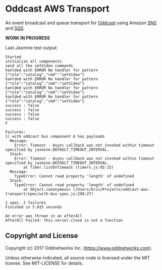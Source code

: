 Oddcast AWS Transport
=====================
An event broadcast and queue transport for [Oddcast](https://gitlab.com/oddnetworks/oddworks/oddcast) using Amazon [SNS](http://aws.amazon.com/documentation/sns/) and [SQS](https://aws.amazon.com/documentation/sqs/).

__WORK IN PROGRESS__

Last Jasmine test output:
```
Started
initialize all components
send all the setVideo commands
hanlded with ERROR No handler for pattern {"role":"catalog","cmd":"setVideo"}
hanlded with ERROR No handler for pattern {"role":"catalog","cmd":"setVideo"}
hanlded with ERROR No handler for pattern {"role":"catalog","cmd":"setVideo"}
hanlded with ERROR No handler for pattern {"role":"catalog","cmd":"setVideo"}
success : false
success : false
success : false
success : false
F

Failures:
1) with oddcast bus component A has payloads
  Message:
    Error: Timeout - Async callback was not invoked within timeout specified by jasmine.DEFAULT_TIMEOUT_INTERVAL.
  Stack:
    Error: Timeout - Async callback was not invoked within timeout specified by jasmine.DEFAULT_TIMEOUT_INTERVAL.
        at Timer.listOnTimeout (timers.js:92:15)
  Message:
    TypeError: Cannot read property 'length' of undefined
  Stack:
    TypeError: Cannot read property 'length' of undefined
        at Object.<anonymous> (/Users/kris/Projects/oddcast-aws-transport/spec/with-bus-spec.js:298:27)

1 spec, 2 failures
Finished in 5.015 seconds

An error was thrown in an afterAll
AfterAll Failed: this.server.close is not a function
```


Copyright and License
---------------------
Copyright (c) 2017 Oddnetworks Inc. (https://www.oddnetworks.com).

Unless otherwise indicated, all source code is licensed under the MIT license. See MIT-LICENSE for details.
